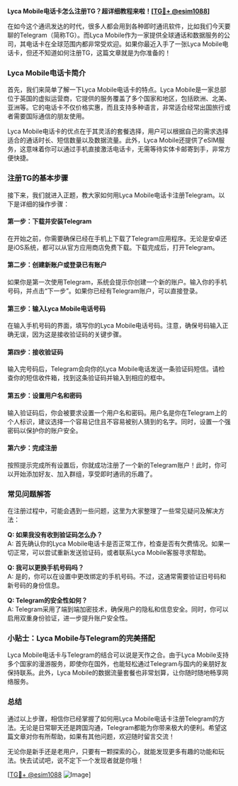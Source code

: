 **Lyca Mobile电话卡怎么注册TG？超详细教程来啦！[[TG💪+ @esim1088](https://t.me/s/esim1088)]**

在如今这个通讯发达的时代，很多人都会用到各种即时通讯软件，比如我们今天要聊的Telegram（简称TG）。而Lyca Mobile作为一家提供全球通话和数据服务的公司，其电话卡在全球范围内都非常受欢迎。如果你最近入手了一张Lyca Mobile电话卡，但还不知道如何注册TG，这篇文章就是为你准备的！

### Lyca Mobile电话卡简介

首先，我们来简单了解一下Lyca Mobile电话卡的特点。Lyca Mobile是一家总部位于英国的虚拟运营商，它提供的服务覆盖了多个国家和地区，包括欧洲、北美、亚洲等。它的电话卡不仅价格实惠，而且支持多种语言，非常适合经常出国旅行或者需要国际通信的朋友使用。

Lyca Mobile电话卡的优点在于其灵活的套餐选择，用户可以根据自己的需求选择适合的通话时长、短信数量以及数据流量。此外，Lyca Mobile还提供了eSIM服务，这意味着你可以通过手机直接激活电话卡，无需等待实体卡邮寄到手，非常方便快捷。

### 注册TG的基本步骤

接下来，我们就进入正题，教大家如何用Lyca Mobile电话卡注册Telegram。以下是详细的操作步骤：

#### 第一步：下载并安装Telegram

在开始之前，你需要确保已经在手机上下载了Telegram应用程序。无论是安卓还是iOS系统，都可以从官方应用商店免费下载。下载完成后，打开Telegram。

#### 第二步：创建新账户或登录已有账户

如果你是第一次使用Telegram，系统会提示你创建一个新的账户。输入你的手机号码，并点击“下一步”。如果你已经有Telegram账户，可以直接登录。

#### 第三步：输入Lyca Mobile电话号码

在输入手机号码的界面，填写你的Lyca Mobile电话号码。注意，确保号码输入正确无误，因为这是接收验证码的关键步骤。

#### 第四步：接收验证码

输入完号码后，Telegram会向你的Lyca Mobile电话发送一条验证码短信。请检查你的短信收件箱，找到这条验证码并输入到相应的框中。

#### 第五步：设置用户名和密码

输入验证码后，你会被要求设置一个用户名和密码。用户名是你在Telegram上的个人标识，建议选择一个容易记住且不容易被别人猜到的名字。同时，设置一个强密码以保护你的账户安全。

#### 第六步：完成注册

按照提示完成所有设置后，你就成功注册了一个新的Telegram账户！此时，你可以开始添加好友、加入群组，享受即时通讯的乐趣了。

### 常见问题解答

在注册过程中，可能会遇到一些问题，这里为大家整理了一些常见疑问及解决方法：

**Q: 如果我没有收到验证码怎么办？**  
A: 首先确认你的Lyca Mobile电话卡是否正常工作，检查是否有欠费情况。如果一切正常，可以尝试重新发送验证码，或者联系Lyca Mobile客服寻求帮助。

**Q: 我可以更换手机号码吗？**  
A: 是的，你可以在设置中更改绑定的手机号码。不过，这通常需要验证旧号码和新号码的身份信息。

**Q: Telegram的安全性如何？**  
A: Telegram采用了端到端加密技术，确保用户的隐私和信息安全。同时，你可以启用双重身份验证，进一步提升账户安全性。

### 小贴士：Lyca Mobile与Telegram的完美搭配

Lyca Mobile电话卡与Telegram的结合可以说是天作之合。由于Lyca Mobile支持多个国家的漫游服务，即使你在国外，也能轻松通过Telegram与国内的亲朋好友保持联系。此外，Lyca Mobile的数据流量套餐也非常划算，让你随时随地畅享网络服务。

### 总结

通过以上步骤，相信你已经掌握了如何用Lyca Mobile电话卡注册Telegram的方法。无论是日常聊天还是跨国沟通，Telegram都能为你带来极大的便利。希望这篇文章对你有所帮助，如果有其他问题，欢迎随时留言交流！

无论你是新手还是老用户，只要有一颗探索的心，就能发现更多有趣的功能和玩法。快去试试吧，说不定下一个发现者就是你哦！

[[TG💪+ @esim1088](https://t.me/s/esim1088) ![Image](https://i.postimg.cc/4NQfJmqS/Snipaste-2025-05-13-00-14-12.png)]
